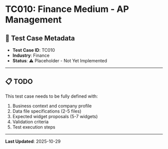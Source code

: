 # TC010: Finance Medium - AP Management

## 🏢 Test Case Metadata
- **Test Case ID**: TC010
- **Industry**: Finance
- **Status**: ⚠️ Placeholder - Not Yet Implemented

---

## 📋 TODO
This test case needs to be fully defined with:
1. Business context and company profile
2. Data file specifications (2-5 files)
3. Expected widget proposals (5-7 widgets)
4. Validation criteria
5. Test execution steps

---

**Last Updated**: 2025-10-29
